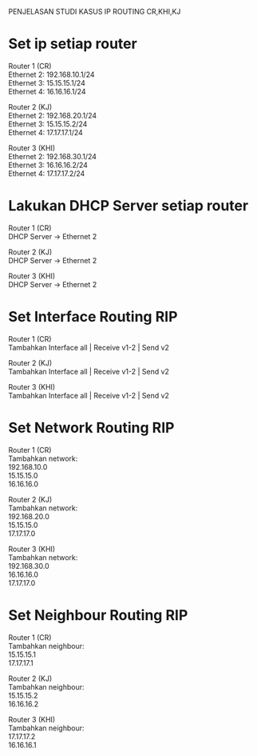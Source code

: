 PENJELASAN STUDI KASUS IP ROUTING CR,KHI,KJ


# Set ip setiap router
Router 1 (CR) <br>
Ethernet 2: 192.168.10.1/24 <br>
Ethernet 3: 15.15.15.1/24 <br>
Ethernet 4: 16.16.16.1/24
 
Router 2 (KJ) <br>
Ethernet 2: 192.168.20.1/24 <br>
Ethernet 3: 15.15.15.2/24 <br>
Ethernet 4: 17.17.17.1/24

Router 3 (KHI) <br>
Ethernet 2: 192.168.30.1/24 <br>
Ethernet 3: 16.16.16.2/24 <br>
Ethernet 4: 17.17.17.2/24

# Lakukan DHCP Server setiap router
Router 1 (CR) <br>
DHCP Server -> Ethernet 2

Router 2 (KJ) <br>
DHCP Server -> Ethernet 2

Router 3 (KHI) <br>
DHCP Server -> Ethernet 2

# Set Interface Routing RIP
Router 1 (CR) <br>
Tambahkan Interface all | Receive v1-2 | Send v2 <br>

Router 2 (KJ) <br>
Tambahkan Interface all | Receive v1-2 | Send v2 <br>

Router 3 (KHI) <br>
Tambahkan Interface all | Receive v1-2 | Send v2 <br>

# Set Network Routing RIP
Router 1 (CR) <br>
Tambahkan network: <br>
192.168.10.0 <br>
15.15.15.0 <br>
16.16.16.0

Router 2 (KJ) <br>
Tambahkan network: <br>
192.168.20.0 <br>
15.15.15.0 <br>
17.17.17.0

Router 3 (KHI) <br>
Tambahkan network: <br>
192.168.30.0 <br>
16.16.16.0 <br>
17.17.17.0

# Set Neighbour Routing RIP
Router 1 (CR) <br>
Tambahkan neighbour: <br>
15.15.15.1 <br>
17.17.17.1

Router 2 (KJ) <br>
Tambahkan neighbour: <br>
15.15.15.2 <br>
16.16.16.2

Router 3 (KHI) <br>
Tambahkan neighbour: <br>
17.17.17.2 <br> 
16.16.16.1
